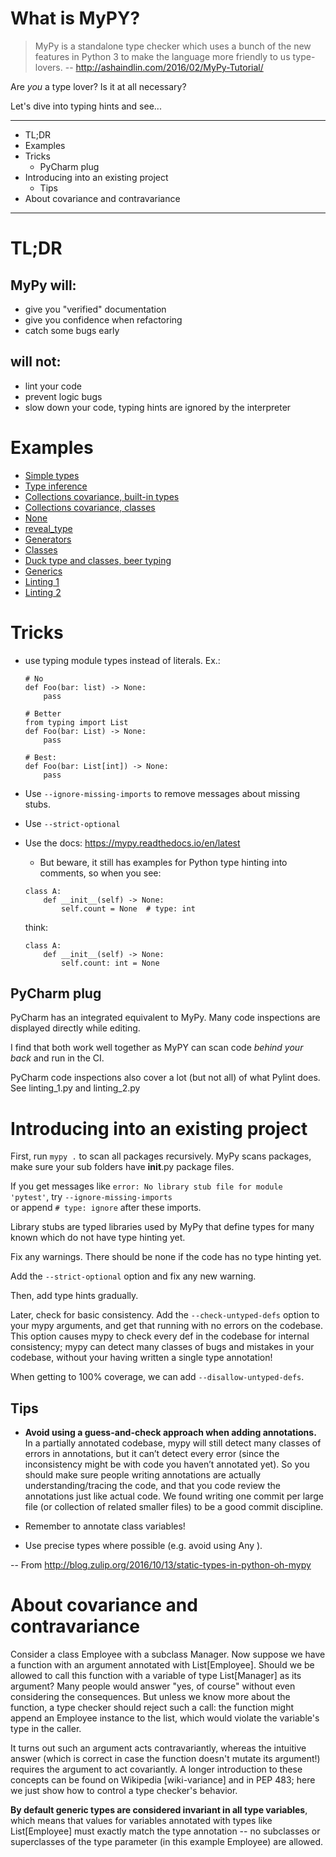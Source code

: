 # What is MyPY?
> MyPy is a standalone type checker which uses a bunch of the new features in 
> Python 3 to make the language more friendly to us type-lovers.
> -- http://ashaindlin.com/2016/02/MyPy-Tutorial/

Are _you_ a type lover?  Is it at all necessary?

Let's dive into typing hints and see...

-------------------------------------------------------------------------------
- TL;DR
- Examples
- Tricks
    - PyCharm plug
- Introducing into an existing project
    - Tips
- About covariance and contravariance
-------------------------------------------------------------------------------

# TL;DR

## MyPy will:
- give you "verified" documentation
- give you confidence when refactoring
- catch some bugs early

## will not:
- lint your code
- prevent logic bugs
- slow down your code, typing hints are ignored by the interpreter 


# Examples

- [Simple types](examples/simple_types.ipynb)
- [Type inference](examples/type_inference.py)
- [Collections covariance, built-in types](examples/collections_covariance_buit_ins.py)
- [Collections covariance, classes](examples/collections_covariance_classes.py)
- [None](examples/none.py)
- [reveal_type](examples/reveal_type.py)
- [Generators](examples/generators.py)
- [Classes](examples/classes_and_some_beers.py)
- [Duck type and classes, beer typing](examples/classes_structural_subtyping_and_some_more_beers.py)
- [Generics](examples/classes_generics.py)
- [Linting 1](examples/linting_1.py)
- [Linting 2](examples/linting_2.py)


# Tricks
- use typing module types instead of literals. Ex.: 
    ```
    # No    
    def Foo(bar: list) -> None:
        pass

    # Better
    from typing import List
    def Foo(bar: List) -> None:
        pass
        
    # Best: 
    def Foo(bar: List[int]) -> None:
        pass
    ```

- Use `--ignore-missing-imports` to remove messages about missing stubs.
- Use `--strict-optional`
- Use the docs: https://mypy.readthedocs.io/en/latest
    - But beware, it still has examples for Python type hinting into comments, so when you see:
    ```
    class A:
        def __init__(self) -> None:
            self.count = None  # type: int
    ```  
    think:
    ```
    class A:
        def __init__(self) -> None:
            self.count: int = None
    ```
 
## PyCharm plug
PyCharm has an integrated equivalent to MyPy. Many code inspections are displayed directly while editing.

I find that both work well together as MyPY can scan code _behind your back_ and run in the CI.

PyCharm code inspections also cover a lot (but not all) of what Pylint does. 
See linting_1.py and linting_2.py


# Introducing into an existing project

First, run  `mypy .` to scan all packages recursively. MyPy scans packages, make sure your sub folders have 
__init__.py package files.

If you get messages like `error: No library stub file for module 'pytest'`, try `--ignore-missing-imports`   
or append `# type: ignore`  after these imports.

Library stubs are typed libraries used by MyPy that define types for many known which do not have type hinting yet.

Fix any warnings. There should be none if the code has no type hinting yet.

Add the `--strict-optional` option and fix any new warning.

Then, add type hints gradually.

Later, check for basic consistency. Add the `--check-untyped-defs` option to your mypy arguments, and get that running
with no errors on the codebase. This option causes mypy to check every def in the codebase for internal consistency;
mypy can detect many classes of bugs and mistakes in your codebase, without your having written a single type
annotation!

When getting to 100% coverage, we can add `--disallow-untyped-defs`.


## Tips

- **Avoid using a guess-and-check approach when adding annotations.** In a partially annotated codebase, mypy will still
detect many classes of errors in annotations, but it can’t detect every error (since the inconsistency might be with
code you haven’t annotated yet). So you should make sure people writing annotations are actually understanding/tracing
the code, and that you code review the annotations just like actual code. We found writing one commit per large file (or
collection of related smaller files) to be a good commit discipline.

- Remember to annotate class variables!

- Use precise types where possible (e.g. avoid using Any ).

-- From http://blog.zulip.org/2016/10/13/static-types-in-python-oh-mypy


# About covariance and contravariance

Consider a class Employee with a subclass Manager. Now suppose we have a function with an argument annotated with
List[Employee]. Should we be allowed to call this function with a variable of type List[Manager] as its argument? Many
people would answer "yes, of course" without even considering the consequences. But unless we know more about the
function, a type checker should reject such a call: the function might append an Employee instance to the list, which
would violate the variable's type in the caller.

It turns out such an argument acts contravariantly, whereas the intuitive answer (which is correct in case the function
doesn't mutate its argument!) requires the argument to act covariantly. A longer introduction to these concepts can be
found on Wikipedia [wiki-variance] and in PEP 483; here we just show how to control a type checker's behavior.

**By default generic types are considered invariant in all type variables**, which means that values for variables 
annotated with types like List[Employee] must exactly match the type annotation -- no subclasses or superclasses of the 
type parameter (in this example Employee) are allowed.

